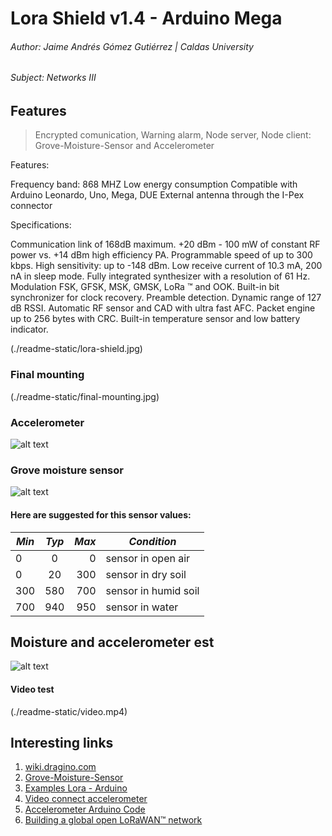 # Lora Shield v1.4 - Arduino Mega

###### Author: Jaime Andrés Gómez Gutiérrez | Caldas University

###### Subject: Networks III

## Features

> Encrypted comunication,
> Warning alarm,
> Node server,
> Node client: Grove-Moisture-Sensor and Accelerometer

Features:

Frequency band: 868 MHZ
Low energy consumption
Compatible with Arduino Leonardo, Uno, Mega, DUE
External antenna through the I-Pex connector

Specifications:

Communication link of 168dB maximum.
+20 dBm - 100 mW of constant RF power vs. +14 dBm high efficiency PA.
Programmable speed of up to 300 kbps.
High sensitivity: up to -148 dBm.
Low receive current of 10.3 mA, 200 nA in sleep mode.
Fully integrated synthesizer with a resolution of 61 Hz.
Modulation FSK, GFSK, MSK, GMSK, LoRa ™ and OOK.
Built-in bit synchronizer for clock recovery.
Preamble detection.
Dynamic range of 127 dB RSSI.
Automatic RF sensor and CAD with ultra fast AFC.
Packet engine up to 256 bytes with CRC.
Built-in temperature sensor and low battery indicator.

(./readme-static/lora-shield.jpg)

### Final mounting

(./readme-static/final-mounting.jpg)

### Accelerometer

![alt text](./readme-static/accelerometer.jpg 'Connect accelerometer to arduino mega 2560 ')

### Grove moisture sensor

![alt text](./readme-static/moisture.jpg 'Connect grove miosture sensor to arduino')

#### Here are suggested for this sensor values:

| _Min_ | _Typ_ | _Max_ | _Condition_          |
| ----- | :---: | ----: | -------------------- |
| 0     |   0   |     0 | sensor in open air   |
| 0     |  20   |   300 | sensor in dry soil   |
| 300   |  580  |   700 | sensor in humid soil |
| 700   |  940  |   950 | sensor in water      |

## Moisture and accelerometer est

![alt text](./readme-static/test.jpg 'Test')

#### Video test

(./readme-static/video.mp4)

## Interesting links

1. [wiki.dragino.com](https://wiki.dragino.com/index.php?title=Lora_Shield)
2. [Grove-Moisture-Sensor](http://wiki.seeedstudio.com/Grove-Moisture_Sensor)
3. [Examples Lora - Arduino](https://github.com/dragino/Lora/tree/master/Lora%20Shield)
4. [Video connect accelerometer](https://www.youtube.com/watch?v=_przDICw1-Q)
5. [Accelerometer Arduino Code](https://hetpro-store.com/TUTORIALES/mma7361-sensor-acelerometro/)
6. [Building a global open LoRaWAN™ network](https://www.thethingsnetwork.org/)
